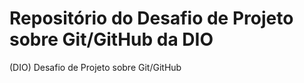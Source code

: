 # Repositório do Desafio de Projeto sobre Git/GitHub da DIO
(DIO) Desafio de Projeto sobre Git/GitHub

